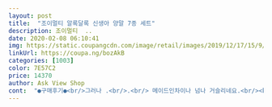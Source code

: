 ```yaml
---
layout: post 
title:  "조이멀티 알록달록 신생아 양말 7종 세트" 
description: 조이멀티  ..
date: 2020-02-08 06:10:41 
img: https://static.coupangcdn.com/image/retail/images/2019/12/17/15/9/3ccb10c5-c412-4d1c-afb3-aa827e3966d8.jpg 
linkUrl: https://coupa.ng/bozAkB 
categories: [1003] 
color: 7E57C2 
price: 14370 
author: Ask View Shop 
cont:  "●구매후기●<br/>그러나 .<br/>.<br/> 메이드인차이나 넘나 거슬리네요.<br/><br/>말도 못하는 아가가 까실거려서 불편할테니<br/>메이드인차이나를 이리도 강조해주실 필요 없는데ㅜㅜ<br/>반짇고리에 있는 쬐끄만 가위로 다 잘라냈어요.<br/><br/>상품이 좀 커보이기는 하는데 2개월 아기 신겼더니 얼추 크지만 벗겨질정도는 아니구요.<br/> 저번에 다른곳에서 양말 샀다가 낭패봤는데 여기 양말 품질은 도톰하니 안쪽에 걸리는 실도 없고 정말 좋네요~ 추천합니다.<br/>  안쪽에 택같은게 달려있는데 그거 제거 하시고 아기한테 신기셔야 할듯해요~ 여튼 좋습니다<br/>양말은 참 귀엽고 포근한 느낌이라 맘에 들어요.<br/><br/>어른이 봐도 까끌거려보여서 한땀한땀 빼는 작업해서 신기고 있어요.<br/> 양말 두개는 고무도 터져있는데 신기는데 무리는 없을거 같아서 그냥 신기려구요<br/>" 
---
```

